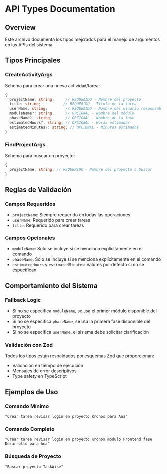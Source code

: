 # API Types Documentation

## Overview

Este archivo documenta los tipos mejorados para el manejo de argumentos en las APIs del sistema.

## Tipos Principales

### CreateActivityArgs

Schema para crear una nueva actividad/tarea:

```typescript
{
  projectName: string;     // REQUERIDO - Nombre del proyecto
  title: string;          // REQUERIDO - Título de la tarea
  userName: string;        // REQUERIDO - Nombre del usuario responsable
  moduleName?: string;     // OPCIONAL - Nombre del módulo
  phaseName?: string;      // OPCIONAL - Nombre de la fase
  estimatedHours?: string; // OPCIONAL - Horas estimadas
  estimatedMinutes?: string; // OPCIONAL - Minutos estimados
}
```

### FindProjectArgs

Schema para buscar un proyecto:

```typescript
{
  projectName: string; // REQUERIDO - Nombre del proyecto a buscar
}
```

## Reglas de Validación

### Campos Requeridos

- `projectName`: Siempre requerido en todas las operaciones
- `userName`: Requerido para crear tareas
- `title`: Requerido para crear tareas

### Campos Opcionales

- `moduleName`: Solo se incluye si se menciona explícitamente en el comando
- `phaseName`: Solo se incluye si se menciona explícitamente en el comando
- `estimatedHours` y `estimatedMinutes`: Valores por defecto si no se especifican

## Comportamiento del Sistema

### Fallback Logic

- Si no se especifica `moduleName`, se usa el primer módulo disponible del proyecto
- Si no se especifica `phaseName`, se usa la primera fase disponible del proyecto
- Si no se especifica `userName`, el sistema debe solicitar clarificación

### Validación con Zod

Todos los tipos están respaldados por esquemas Zod que proporcionan:

- Validación en tiempo de ejecución
- Mensajes de error descriptivos
- Type safety en TypeScript

## Ejemplos de Uso

### Comando Mínimo

```
"Crear tarea revisar login en proyecto Kronos para Ana"
```

### Comando Completo

```
"Crear tarea revisar login en proyecto Kronos módulo Frontend fase Desarrollo para Ana"
```

### Búsqueda de Proyecto

```
"Buscar proyecto TaskWise"
```
